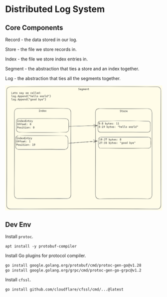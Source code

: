 # Distributed Log System

## Core Components

Record - the data stored in our log.

Store - the file we store records in.

Index - the file we store index entries in.

Segment - the abstraction that ties a store and an index together.

Log - the abstraction that ties all the segments together.


![Alt text](image.png)

## Dev Env

Install `protoc`.

```
apt install -y protobuf-compiler
```

Install Go plugins for protocol compiler.

```
go install google.golang.org/protobuf/cmd/protoc-gen-go@v1.28
go install google.golang.org/grpc/cmd/protoc-gen-go-grpc@v1.2
```

Install `cfssl`.

```
go install github.com/cloudflare/cfssl/cmd/...@latest
```
